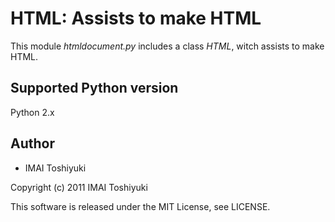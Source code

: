 #  HTML: Assists to make HTML

This module *htmldocument.py* includes a class *HTML*, witch assists to make HTML.

## Supported Python version

Python 2.x

## Author

* IMAI Toshiyuki

Copyright (c) 2011 IMAI Toshiyuki

This software is released under the MIT License, see LICENSE.